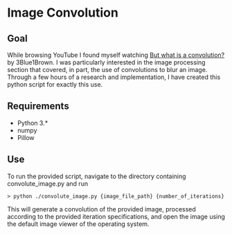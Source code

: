 # Image Convolution
## Goal
While browsing YouTube I found myself watching [But what is a convolution?](https://www.youtube.com/watch?v=KuXjwB4LzSA) by 3Blue1Brown. I was particularly interested in
the image processing section that covered, in part, the use of convolutions to blur an image. Through a few hours of a research and implementation, I have created this python
script for exactly this use.
## Requirements
- Python 3.*
- numpy
- Pillow
## Use
To run the provided script, navigate to the directory containing convolute_image.py and run
```console
> python ./convolute_image.py {image_file_path} {number_of_iterations}
```
This will generate a convolution of the provided image, processed according
to the provided iteration specifications, and open the image using the default
image viewer of the operating system.
